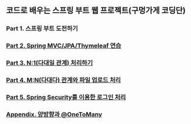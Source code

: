 ## 코드로 배우는 스프링 부트 웹 프로젝트(구멍가게 코딩단) ##

### Part 1. 스프링 부트 도전하기 ###

### [Part 2. Spring MVC/JPA/Thymeleaf 연습](./guestbook) ###

### [Part 3. N:1(다대일 관계) 처리하기](./board) ###

### [Part 4. M:N(다대다) 관계와 파일 업로드 처리](./mreview) ###

### [Part 5. Spring Security를 이용한 로그인 처리](./club) ###

### [Appendix. 양방향과 @OneToMany](./bimovie) ###
